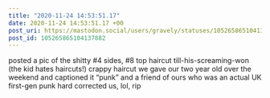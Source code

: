 ```yaml
---
title: "2020-11-24 14:53:51.17"
date: 2020-11-24 14:53:51.17 +00
post_uri: https://mastodon.social/users/gravely/statuses/105265865104137882
post_id: 105265865104137882
---
```

posted a pic of the shitty #4 sides, #8 top haircut till-his-screaming-won (the kid hates haircuts!) crappy haircut we gave our two year old over the weekend and captioned it “punk” and a friend of ours who was an actual UK first-gen punk hard corrected us, lol, rip



